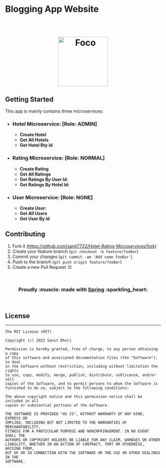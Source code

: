 # Blogging App Website
<h1 align="center">
  <br>
  <img src="https://user-images.githubusercontent.com/42400759/213733808-5ccf1192-72ce-466f-b485-4f4ebc62546a.png" alt="Foco" height="160" width="160">
</h1>

## Getting Started
This app is mainly contains three microservices:
* ### Hotel Microservice: [Role: ADMIN]
  - **Create Hotel** 
  - **Get All Hotels** 
  - **Get Hotel Bty Id**

   
* ### Rating Microservice: [Role: NORMAL]
  - **Create Rating** 
  - **Get All Ratings**
  - **Get Ratings By User Id:**
  - **Get Ratings By Hotel Id:**
  
* ### User Microservice: [Role: NONE]
  - **Create User:** 
  - **Get All Users**
  - **Get User By Id**



## Contributing
1. Fork it (<https://github.com/sanit7722/Hotel-Rating-Microservices/fork>)
2. Create your feature branch (`git checkout -b feature/fooBar`)
3. Commit your changes (`git commit -am 'Add some fooBar'`)
4. Push to the branch (`git push origin feature/fooBar`)
5. Create a new Pull Request :D 

<br>
<div align="center">
  <h3>Proudly :muscle: made with <b><a href="https://spring.io/">Spring</a> :sparkling_heart:</b></h3>
</div>
<br>

## License
-------

    The MIT License (MIT)
    
    Copyright (c) 2022 Sanit Dhuri
    
    Permission is hereby granted, free of charge, to any person obtaining a copy
    of this software and associated documentation files (the "Software"), to deal
    in the Software without restriction, including without limitation the rights
    to use, copy, modify, merge, publish, distribute, sublicense, and/or sell
    copies of the Software, and to permit persons to whom the Software is
    furnished to do so, subject to the following conditions:

    The above copyright notice and this permission notice shall be included in all
    copies or substantial portions of the Software.

    THE SOFTWARE IS PROVIDED "AS IS", WITHOUT WARRANTY OF ANY KIND, EXPRESS OR
    IMPLIED, INCLUDING BUT NOT LIMITED TO THE WARRANTIES OF MERCHANTABILITY,
    FITNESS FOR A PARTICULAR PURPOSE AND NONINFRINGEMENT. IN NO EVENT SHALL THE
    AUTHORS OR COPYRIGHT HOLDERS BE LIABLE FOR ANY CLAIM, DAMAGES OR OTHER
    LIABILITY, WHETHER IN AN ACTION OF CONTRACT, TORT OR OTHERWISE, ARISING FROM,
    OUT OF OR IN CONNECTION WITH THE SOFTWARE OR THE USE OR OTHER DEALINGS IN THE
    SOFTWARE.
